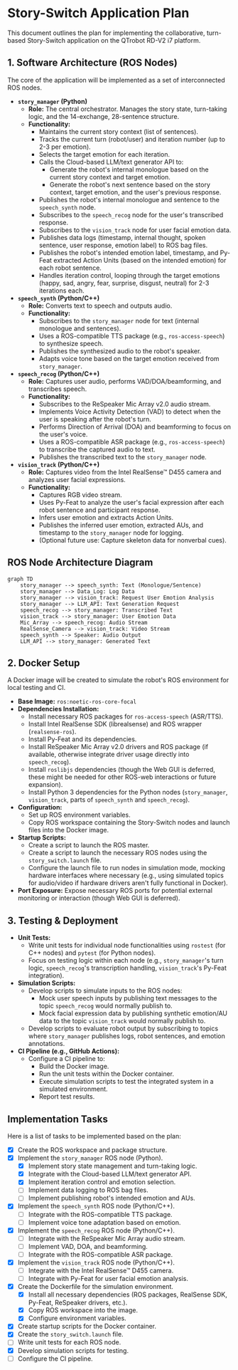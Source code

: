 # Story-Switch Application Plan

This document outlines the plan for implementing the collaborative, turn-based Story-Switch application on the QTrobot RD-V2 i7 platform.

## 1. Software Architecture (ROS Nodes)

The core of the application will be implemented as a set of interconnected ROS nodes.

*   **`story_manager` (Python)**
    *   **Role:** The central orchestrator. Manages the story state, turn-taking logic, and the 14-exchange, 28-sentence structure.
    *   **Functionality:**
        *   Maintains the current story context (list of sentences).
        *   Tracks the current turn (robot/user) and iteration number (up to 2-3 per emotion).
        *   Selects the target emotion for each iteration.
        *   Calls the Cloud-based LLM/text generator API to:
            *   Generate the robot's internal monologue based on the current story context and target emotion.
            *   Generate the robot's next sentence based on the story context, target emotion, and the user's previous response.
        *   Publishes the robot's internal monologue and sentence to the `speech_synth` node.
        *   Subscribes to the `speech_recog` node for the user's transcribed response.
        *   Subscribes to the `vision_track` node for user facial emotion data.
        *   Publishes data logs (timestamp, internal thought, spoken sentence, user response, emotion label) to ROS bag files.
        *   Publishes the robot's intended emotion label, timestamp, and Py-Feat extracted Action Units (based on the intended emotion) for each robot sentence.
        *   Handles iteration control, looping through the target emotions (happy, sad, angry, fear, surprise, disgust, neutral) for 2-3 iterations each.
*   **`speech_synth` (Python/C++)**
    *   **Role:** Converts text to speech and outputs audio.
    *   **Functionality:**
        *   Subscribes to the `story_manager` node for text (internal monologue and sentences).
        *   Uses a ROS-compatible TTS package (e.g., `ros-access-speech`) to synthesize speech.
        *   Publishes the synthesized audio to the robot's speaker.
        *   Adapts voice tone based on the target emotion received from `story_manager`.
*   **`speech_recog` (Python/C++)**
    *   **Role:** Captures user audio, performs VAD/DOA/beamforming, and transcribes speech.
    *   **Functionality:**
        *   Subscribes to the ReSpeaker Mic Array v2.0 audio stream.
        *   Implements Voice Activity Detection (VAD) to detect when the user is speaking after the robot's turn.
        *   Performs Direction of Arrival (DOA) and beamforming to focus on the user's voice.
        *   Uses a ROS-compatible ASR package (e.g., `ros-access-speech`) to transcribe the captured audio to text.
        *   Publishes the transcribed text to the `story_manager` node.
*   **`vision_track` (Python/C++)**
    *   **Role:** Captures video from the Intel RealSense™ D455 camera and analyzes user facial expressions.
    *   **Functionality:**
        *   Captures RGB video stream.
        *   Uses Py-Feat to analyze the user's facial expression after each robot sentence and participant response.
        *   Infers user emotion and extracts Action Units.
        *   Publishes the inferred user emotion, extracted AUs, and timestamp to the `story_manager` node for logging.
        *   (Optional future use: Capture skeleton data for nonverbal cues).

## ROS Node Architecture Diagram

```mermaid
graph TD
    story_manager --> speech_synth: Text (Monologue/Sentence)
    story_manager --> Data_Log: Log Data
    story_manager --> vision_track: Request User Emotion Analysis
    story_manager --> LLM_API: Text Generation Request
    speech_recog --> story_manager: Transcribed Text
    vision_track --> story_manager: User Emotion Data
    Mic_Array --> speech_recog: Audio Stream
    RealSense_Camera --> vision_track: Video Stream
    speech_synth --> Speaker: Audio Output
    LLM_API --> story_manager: Generated Text
```

## 2. Docker Setup

A Docker image will be created to simulate the robot's ROS environment for local testing and CI.

*   **Base Image:** `ros:noetic-ros-core-focal`
*   **Dependencies Installation:**
    *   Install necessary ROS packages for `ros-access-speech` (ASR/TTS).
    *   Install Intel RealSense SDK (librealsense) and ROS wrapper (`realsense-ros`).
    *   Install Py-Feat and its dependencies.
    *   Install ReSpeaker Mic Array v2.0 drivers and ROS package (if available, otherwise integrate driver usage directly into `speech_recog`).
    *   Install `roslibjs` dependencies (though the Web GUI is deferred, these might be needed for other ROS-web interactions or future expansion).
    *   Install Python 3 dependencies for the Python nodes (`story_manager`, `vision_track`, parts of `speech_synth` and `speech_recog`).
*   **Configuration:**
    *   Set up ROS environment variables.
    *   Copy ROS workspace containing the Story-Switch nodes and launch files into the Docker image.
*   **Startup Scripts:**
    *   Create a script to launch the ROS master.
    *   Create a script to launch the necessary ROS nodes using the `story_switch.launch` file.
    *   Configure the launch file to run nodes in simulation mode, mocking hardware interfaces where necessary (e.g., using simulated topics for audio/video if hardware drivers aren't fully functional in Docker).
*   **Port Exposure:** Expose necessary ROS ports for potential external monitoring or interaction (though Web GUI is deferred).

## 3. Testing & Deployment

*   **Unit Tests:**
    *   Write unit tests for individual node functionalities using `rostest` (for C++ nodes) and `pytest` (for Python nodes).
    *   Focus on testing logic within each node (e.g., `story_manager`'s turn logic, `speech_recog`'s transcription handling, `vision_track`'s Py-Feat integration).
*   **Simulation Scripts:**
    *   Develop scripts to simulate inputs to the ROS nodes:
        *   Mock user speech inputs by publishing text messages to the topic `speech_recog` would normally publish to.
        *   Mock facial expression data by publishing synthetic emotion/AU data to the topic `vision_track` would normally publish to.
    *   Develop scripts to evaluate robot output by subscribing to topics where `story_manager` publishes logs, robot sentences, and emotion annotations.
*   **CI Pipeline (e.g., GitHub Actions):**
    *   Configure a CI pipeline to:
        *   Build the Docker image.
        *   Run the unit tests within the Docker container.
        *   Execute simulation scripts to test the integrated system in a simulated environment.
        *   Report test results.

## Implementation Tasks

Here is a list of tasks to be implemented based on the plan:

- [x] Create the ROS workspace and package structure.
- [x] Implement the `story_manager` ROS node (Python).
    - [x] Implement story state management and turn-taking logic.
    - [x] Integrate with the Cloud-based LLM/text generator API.
    - [x] Implement iteration control and emotion selection.
    - [ ] Implement data logging to ROS bag files.
    - [ ] Implement publishing robot's intended emotion and AUs.
- [x] Implement the `speech_synth` ROS node (Python/C++).
    - [ ] Integrate with the ROS-compatible TTS package.
    - [ ] Implement voice tone adaptation based on emotion.
- [x] Implement the `speech_recog` ROS node (Python/C++).
    - [ ] Integrate with the ReSpeaker Mic Array audio stream.
    - [ ] Implement VAD, DOA, and beamforming.
    - [ ] Integrate with the ROS-compatible ASR package.
- [x] Implement the `vision_track` ROS node (Python/C++).
    - [ ] Integrate with the Intel RealSense™ D455 camera.
    - [ ] Integrate with Py-Feat for user facial emotion analysis.
- [x] Create the Dockerfile for the simulation environment.
    - [x] Install all necessary dependencies (ROS packages, RealSense SDK, Py-Feat, ReSpeaker drivers, etc.).
    - [x] Copy ROS workspace into the image.
    - [x] Configure environment variables.
- [x] Create startup scripts for the Docker container.
- [x] Create the `story_switch.launch` file.
- [ ] Write unit tests for each ROS node.
- [x] Develop simulation scripts for testing.
- [ ] Configure the CI pipeline.